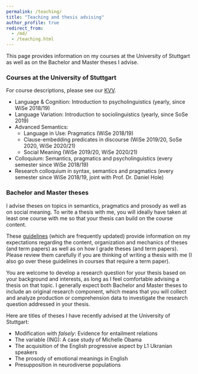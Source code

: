 ```yaml
---
permalink: /teaching/
title: "Teaching and thesis advising"
author_profile: true
redirect_from: 
  - /md/
  - /teaching.html
---
```


This page provides information on my courses at the University of Stuttgart as well as on the Bachelor and Master theses I advise. 

### Courses at the University of Stuttgart

For course descriptions, please see our [KVV](https://www.ling.uni-stuttgart.de/institut/ifla/lehre/kvv/).

* Language & Cognition: Introduction to psycholinguistics (yearly, since WiSe 2018/19)
* Language Variation: Introduction to sociolinguistics (yearly, since SoSe 2019)
* Advanced Semantics:
	* Language in Use: Pragmatics (WiSe 2018/19)
	* Clause-embedding predicates in discourse (WiSe 2019/20, SoSe 2020, WiSe 2020/21)
	* Social Meaning (WiSe 2019/20, WiSe 2020/21)
* Colloquium: Semantics, pragmatics and psycholinguistics (every semester since WiSe 2018/19)
* Research colloquium in syntax, semantics and pragmatics (every semester since WiSe 2018/19, joint with Prof. Dr. Daniel Hole)

### Bachelor and Master theses

I advise theses on topics in semantics, pragmatics and prosody as well as on social meaning. To write a thesis with me, you will ideally have taken at least one course with me so that your thesis can build on the course content. 

These [guidelines](https://github.com/judith-tonhauser/teaching-materials/blob/master/6_paper-and-thesis-guidelines.pdf) (which are frequently updated) provide information on my expectations regarding the content, organization and mechanics of theses (and term papers) as well as on how I grade theses (and term papers). Please review them carefully if you are thinking of writing a thesis with me (I also go over these guidelines in courses that require a term paper).

You are welcome to develop a research question for your thesis based on your background and interests, as long as I feel comfortable advising a thesis on that topic. I generally expect both Bachelor and Master theses to include an original research component, which means that you will collect and analyze production or comprehension data to investigate the research question addressed in your thesis.

Here are titles of theses I have recently advised at the University of Stuttgart:
* Modification with <i>falsely</i>: Evidence for entailment relations
* The variable (ING): A case study of Michelle Obama
* The acquisition of the English progressive aspect by L1 Ukranian speakers
* The prosody of emotional meanings in English
* Presupposition in neurodiverse populations


